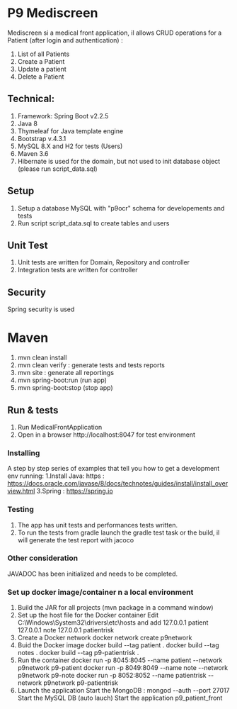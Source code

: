 # P9 Mediscreen
Mediscreen si a medical front application, il allows CRUD operations for a Patient (after login and authentication) : 
1. List of all Patients
1. Create a Patient
2. Update a patient
3. Delete a Patient
  

## Technical:
1. Framework: Spring Boot v2.2.5
2. Java 8
3. Thymeleaf for Java template engine
4. Bootstrap v.4.3.1
5. MySQL 8.X and H2 for tests (Users)
6. Maven 3.6
7. Hibernate is used for the domain, but not used to init database object (please run script_data.sql)

## Setup 
1. Setup a database MySQL with "p9ocr" schema for developements and tests
2. Run script script_data.sql to create tables and users

## Unit Test
1. Unit tests are written for Domain, Repository and controller
2. Integration tests are written for controller

## Security
Spring security is used

# Maven
1. mvn clean install
2. mvn clean verify  : generate tests and tests reports
3. mvn site  : generate all reportings
4. mvn spring-boot:run (run app)
5. mvn spring-boot:stop (stop app) 

## Run & tests
1. Run MedicalFrontApplication
2. Open in a browser http://localhost:8047 for test environment

### Installing
A step by step series of examples that tell you how to get a development env running:
1.Install Java: https : https://docs.oracle.com/javase/8/docs/technotes/guides/install/install_overview.html
3.Spring : https://spring.io


### Testing
1. The app has unit tests and performances tests written.
2. To run the tests from gradle launch the gradle test task or the build, il will generate the test report with jacoco


### Other consideration
JAVADOC has been initialized and needs to be completed.

### Set up docker image/container n a local environment
1. Build the JAR for all projects (mvn package in a command window)
2. Set up the host file for the Docker container
Edit C:\Windows\System32\drivers\etc\hosts and add
   127.0.0.1 patient
   127.0.0.1 note
   127.0.0.1 patientrisk
3. Create a Docker network
   docker network create p9network
4. Buid the Docker image
   docker build --tag patient .
   docker build --tag notes .
   docker build --tag p9-patientrisk .
5. Run the container
   docker run -p 8045:8045 --name patient --network p9network p9-patient
   docker run -p 8049:8049 --name note --network p9network p9-note
   docker run -p 8052:8052 --name patientrisk --network p9network p9-patientrisk
6. Launch the application
   Start the MongoDB  : mongod --auth --port 27017
   Start the MySQL DB (auto lauch)
   Start the application p9_patient_front
    
